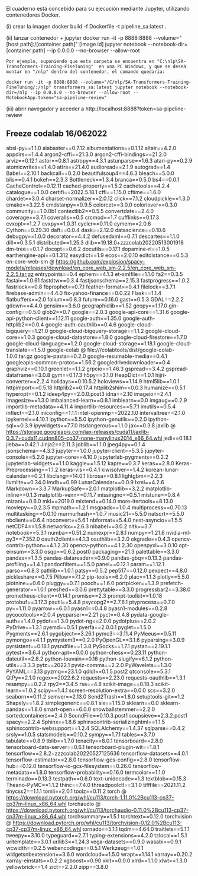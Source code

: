 El cuaderno está concebido para su ejecución mediante Jupyter, utilizando contenedores Docker. 

(i)	crear la imagen
docker build -f Dockerfile -t pipeline_sa:latest .

(ii) lanzar contenedor + jupyter
docker run -it -p 8888:8888 --volume="[host path]:/[container path]" [image id] jupyter notebook --notebook-dir=[container path] --ip 0.0.0.0 --no-browser --allow-root

    Por ejemplo, suponiendo que esta carpeta se encuentra en "C:\nlp\SA-Transformers-Training-FineTuning"  en una PC Windows, y que se desea montar en "/nlp" dentro del contenedor, el comando quedaría:
	
	docker run -it -p 8888:8888 --volume="/C/nlp/SA-Transformers-Training-FineTuning/:/nlp" transformers_sa:latest jupyter notebook --notebook-dir=/nlp --ip 0.0.0.0 --no-browser --allow-root --NotebookApp.token="sa-pipeline-review"
	
(iii) abrir navegador y acceder a http://localhost:8888?token=sa-pipeline-review


## Freeze codalab 16/062022
absl-py==1.1.0
alabaster==0.7.12
albumentations==0.1.12
altair==4.2.0
appdirs==1.4.4
argon2-cffi==21.3.0
argon2-cffi-bindings==21.2.0
arviz==0.12.1
astor==0.8.1
astropy==4.3.1
astunparse==1.6.3
atari-py==0.2.9
atomicwrites==1.4.0
attrs==21.4.0
audioread==2.1.9
autograd==1.4
Babel==2.10.1
backcall==0.2.0
beautifulsoup4==4.6.3
bleach==5.0.0
blis==0.4.1
bokeh==2.3.3
Bottleneck==1.3.4
branca==0.5.0
bs4==0.0.1
CacheControl==0.12.11
cached-property==1.5.2
cachetools==4.2.4
catalogue==1.0.0
certifi==2022.5.18.1
cffi==1.15.0
cftime==1.6.0
chardet==3.0.4
charset-normalizer==2.0.12
click==7.1.2
cloudpickle==1.3.0
cmake==3.22.5
cmdstanpy==0.9.5
colorcet==3.0.0
colorlover==0.3.0
community==1.0.0b1
contextlib2==0.5.5
convertdate==2.4.0
coverage==3.7.1
coveralls==0.5
crcmod==1.7
cufflinks==0.17.3
cvxopt==1.2.7
cvxpy==1.0.31
cycler==0.11.0
cymem==2.0.6
Cython==0.29.30
daft==0.0.4
dask==2.12.0
datascience==0.10.6
debugpy==1.0.0
decorator==4.4.2
defusedxml==0.7.1
descartes==1.1.0
dill==0.3.5.1
distributed==1.25.3
dlib==19.18.0+zzzcolab20220513001918
dm-tree==0.1.7
docopt==0.6.2
docutils==0.17.1
dopamine-rl==1.0.5
earthengine-api==0.1.312
easydict==1.9
ecos==2.0.10
editdistance==0.5.3
en-core-web-sm @ https://github.com/explosion/spacy-models/releases/download/en_core_web_sm-2.2.5/en_core_web_sm-2.2.5.tar.gz
entrypoints==0.4
ephem==4.1.3
et-xmlfile==1.1.0
fa2==0.3.5
fastai==1.0.61
fastdtw==0.3.4
fastjsonschema==2.15.3
fastprogress==1.0.2
fastrlock==0.8
fbprophet==0.7.1
feather-format==0.4.1
filelock==3.7.1
firebase-admin==4.4.0
fix-yahoo-finance==0.0.22
Flask==1.1.4
flatbuffers==2.0
folium==0.8.3
future==0.16.0
gast==0.5.3
GDAL==2.2.2
gdown==4.4.0
gensim==3.6.0
geographiclib==1.52
geopy==1.17.0
gin-config==0.5.0
glob2==0.7
google==2.0.3
google-api-core==1.31.6
google-api-python-client==1.12.11
google-auth==1.35.0
google-auth-httplib2==0.0.4
google-auth-oauthlib==0.4.6
google-cloud-bigquery==1.21.0
google-cloud-bigquery-storage==1.1.2
google-cloud-core==1.0.3
google-cloud-datastore==1.8.0
google-cloud-firestore==1.7.0
google-cloud-language==1.2.0
google-cloud-storage==1.18.1
google-cloud-translate==1.5.0
google-colab @ file:///colabtools/dist/google-colab-1.0.0.tar.gz
google-pasta==0.2.0
google-resumable-media==0.4.1
googleapis-common-protos==1.56.2
googledrivedownloader==0.4
graphviz==0.10.1
greenlet==1.1.2
grpcio==1.46.3
gspread==3.4.2
gspread-dataframe==3.0.8
gym==0.17.3
h5py==3.1.0
HeapDict==1.0.1
hijri-converter==2.2.4
holidays==0.10.5.2
holoviews==1.14.9
html5lib==1.0.1
httpimport==0.5.18
httplib2==0.17.4
httplib2shim==0.0.3
humanize==0.5.1
hyperopt==0.1.2
ideep4py==2.0.0.post3
idna==2.10
imageio==2.4.1
imagesize==1.3.0
imbalanced-learn==0.8.1
imblearn==0.0
imgaug==0.2.9
importlib-metadata==4.11.4
importlib-resources==5.7.1
imutils==0.5.4
inflect==2.1.0
iniconfig==1.1.1
intel-openmp==2022.1.0
intervaltree==2.1.0
ipykernel==4.10.1
ipython==5.5.0
ipython-genutils==0.2.0
ipython-sql==0.3.9
ipywidgets==7.7.0
itsdangerous==1.1.0
jax==0.3.8
jaxlib @ https://storage.googleapis.com/jax-releases/cuda11/jaxlib-0.3.7+cuda11.cudnn805-cp37-none-manylinux2014_x86_64.whl
jedi==0.18.1
jieba==0.42.1
Jinja2==2.11.3
joblib==1.1.0
jpeg4py==0.1.4
jsonschema==4.3.3
jupyter==1.0.0
jupyter-client==5.3.5
jupyter-console==5.2.0
jupyter-core==4.10.0
jupyterlab-pygments==0.2.2
jupyterlab-widgets==1.1.0
kaggle==1.5.12
kapre==0.3.7
keras==2.8.0
Keras-Preprocessing==1.1.2
keras-vis==0.4.1
kiwisolver==1.4.2
korean-lunar-calendar==0.2.1
libclang==14.0.1
librosa==0.8.1
lightgbm==2.2.3
llvmlite==0.34.0
lmdb==0.99
LunarCalendar==0.0.9
lxml==4.2.6
Markdown==3.3.7
MarkupSafe==2.0.1
matplotlib==3.2.2
matplotlib-inline==0.1.3
matplotlib-venn==0.11.7
missingno==0.5.1
mistune==0.8.4
mizani==0.6.0
mkl==2019.0
mlxtend==0.14.0
more-itertools==8.13.0
moviepy==0.2.3.5
mpmath==1.2.1
msgpack==1.0.4
multiprocess==0.70.13
multitasking==0.0.10
murmurhash==1.0.7
music21==5.5.0
natsort==5.5.0
nbclient==0.6.4
nbconvert==5.6.1
nbformat==5.4.0
nest-asyncio==1.5.5
netCDF4==1.5.8
networkx==2.6.3
nibabel==3.0.2
nltk==3.7
notebook==5.3.1
numba==0.51.2
numexpr==2.8.1
numpy==1.21.6
nvidia-ml-py3==7.352.0
oauth2client==4.1.3
oauthlib==3.2.0
okgrade==0.4.3
opencv-contrib-python==4.1.2.30
opencv-python==4.1.2.30
openpyxl==3.0.10
opt-einsum==3.3.0
osqp==0.6.2.post0
packaging==21.3
palettable==3.3.0
pandas==1.3.5
pandas-datareader==0.9.0
pandas-gbq==0.13.3
pandas-profiling==1.4.1
pandocfilters==1.5.0
panel==0.12.1
param==1.12.1
parso==0.8.3
pathlib==1.0.1
patsy==0.5.2
pep517==0.12.0
pexpect==4.8.0
pickleshare==0.7.5
Pillow==7.1.2
pip-tools==6.2.0
plac==1.1.3
plotly==5.5.0
plotnine==0.6.0
pluggy==0.7.1
pooch==1.6.0
portpicker==1.3.9
prefetch-generator==1.0.1
preshed==3.0.6
prettytable==3.3.0
progressbar2==3.38.0
prometheus-client==0.14.1
promise==2.3
prompt-toolkit==1.0.18
protobuf==3.17.3
psutil==5.4.8
psycopg2==2.7.6.1
ptyprocess==0.7.0
py==1.11.0
pyarrow==6.0.1
pyasn1==0.4.8
pyasn1-modules==0.2.8
pycocotools==2.0.4
pycparser==2.21
pyct==0.4.8
pydata-google-auth==1.4.0
pydot==1.3.0
pydot-ng==2.0.0
pydotplus==2.0.2
PyDrive==1.3.1
pyemd==0.5.1
pyerfa==2.0.0.1
pyglet==1.5.0
Pygments==2.6.1
pygobject==3.26.1
pymc3==3.11.4
PyMeeus==0.5.11
pymongo==4.1.1
pymystem3==0.2.0
PyOpenGL==3.1.6
pyparsing==3.0.9
pyrsistent==0.18.1
pysndfile==1.3.8
PySocks==1.7.1
pystan==2.19.1.1
pytest==3.6.4
python-apt==0.0.0
python-chess==0.23.11
python-dateutil==2.8.2
python-louvain==0.16
python-slugify==6.1.2
python-utils==3.3.3
pytz==2022.1
pyviz-comms==2.2.0
PyWavelets==1.3.0
PyYAML==3.13
pyzmq==23.1.0
qdldl==0.1.5.post2
qtconsole==5.3.1
QtPy==2.1.0
regex==2022.6.2
requests==2.23.0
requests-oauthlib==1.3.1
resampy==0.2.2
rpy2==3.4.5
rsa==4.8
scikit-image==0.18.3
scikit-learn==1.0.2
scipy==1.4.1
screen-resolution-extra==0.0.0
scs==3.2.0
seaborn==0.11.2
semver==2.13.0
Send2Trash==1.8.0
setuptools-git==1.2
Shapely==1.8.2
simplegeneric==0.8.1
six==1.15.0
sklearn==0.0
sklearn-pandas==1.8.0
smart-open==6.0.0
snowballstemmer==2.2.0
sortedcontainers==2.4.0
SoundFile==0.10.3.post1
soupsieve==2.3.2.post1
spacy==2.2.4
Sphinx==1.8.6
sphinxcontrib-serializinghtml==1.1.5
sphinxcontrib-websupport==1.2.4
SQLAlchemy==1.4.37
sqlparse==0.4.2
srsly==1.0.5
statsmodels==0.10.2
sympy==1.7.1
tables==3.7.0
tabulate==0.8.9
tblib==1.7.0
tenacity==8.0.1
tensorboard==2.8.0
tensorboard-data-server==0.6.1
tensorboard-plugin-wit==1.8.1
tensorflow==2.8.2+zzzcolab20220527125636
tensorflow-datasets==4.0.1
tensorflow-estimator==2.8.0
tensorflow-gcs-config==2.8.0
tensorflow-hub==0.12.0
tensorflow-io-gcs-filesystem==0.26.0
tensorflow-metadata==1.8.0
tensorflow-probability==0.16.0
termcolor==1.1.0
terminado==0.13.3
testpath==0.6.0
text-unidecode==1.3
textblob==0.15.3
Theano-PyMC==1.1.2
thinc==7.4.0
threadpoolctl==3.1.0
tifffile==2021.11.2
tinycss2==1.1.1
tomli==2.0.1
toolz==0.11.2
torch @ https://download.pytorch.org/whl/cu113/torch-1.11.0%2Bcu113-cp37-cp37m-linux_x86_64.whl
torchaudio @ https://download.pytorch.org/whl/cu113/torchaudio-0.11.0%2Bcu113-cp37-cp37m-linux_x86_64.whl
torchsummary==1.5.1
torchtext==0.12.0
torchvision @ https://download.pytorch.org/whl/cu113/torchvision-0.12.0%2Bcu113-cp37-cp37m-linux_x86_64.whl
tornado==5.1.1
tqdm==4.64.0
traitlets==5.1.1
tweepy==3.10.0
typeguard==2.7.1
typing-extensions==4.2.0
tzlocal==1.5.1
uritemplate==3.0.1
urllib3==1.24.3
vega-datasets==0.9.0
wasabi==0.9.1
wcwidth==0.2.5
webencodings==0.5.1
Werkzeug==1.0.1
widgetsnbextension==3.6.0
wordcloud==1.5.0
wrapt==1.14.1
xarray==0.20.2
xarray-einstats==0.2.2
xgboost==0.90
xkit==0.0.0
xlrd==1.1.0
xlwt==1.3.0
yellowbrick==1.4
zict==2.2.0
zipp==3.8.0
